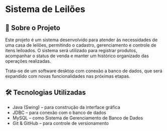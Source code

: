 # Sistema de Leilões

## 📌 Sobre o Projeto

Este projeto é um sistema desenvolvido para atender às necessidades de uma casa de leilões, permitindo o cadastro, gerenciamento e controle de itens leiloados. O sistema será utilizado para registrar produtos, acompanhar o status de venda e manter um histórico organizado das operações realizadas.

Trata-se de um software desktop com conexão a banco de dados, que será expandido com novas funcionalidades nas próximas etapas.

## 🛠️ Tecnologias Utilizadas

- Java (Swing) – para construção da interface gráfica
- JDBC – para conexão com o banco de dados
- MySQL – como Sistema de Gerenciamento de Banco de Dados
- Git & GitHub – para controle de versionamento
